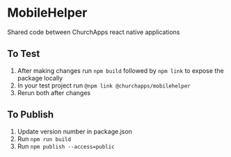 # MobileHelper

Shared code between ChurchApps react native applications

## To Test

1. After making changes run `npm build` followed by `npm link` to expose the package locally
2. In your test project run `@npm link @churchapps/mobilehelper`
3. Rerun both after changes

## To Publish

1. Update version number in package.json
2. Run `npm run build`
3. Run `npm publish --access=public`
